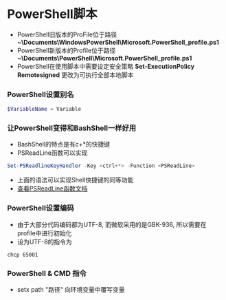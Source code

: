 # PowerShell脚本
- PowerShell旧版本的ProFile位于路径 **~\Documents\WindowsPowerShell\Microsoft.PowerShell_profile.ps1**
- PowerShell新版本的Profile位于路径 **~\Documents\PowerShell\Microsoft.PowerShell_profile.ps1**
- PowerShell在使用脚本中需要设定安全策略 **Set-ExecutionPolicy Remotesigned** 更改为可执行全部本地脚本
 
### PowerShell设置别名
``` PowerShell
$VariableName = Variable
```

### 让PowerShell变得和BashShell一样好用
- BashShell的特点是有c+\*的快捷键
- PSReadLine函数可以实现
``` PowerShell
Set-PSReadlineKeyHandler -Key <ctrl+*> -Function <PSReadLine>
```
- 上面的语法可以实现Shell快捷键的同等功能
- [查看PSReadLine函数文档](https://learn.microsoft.com/zh-cn/powershell/module/psreadline/about/about_psreadline_functions?view=powershell-7.2)

### PowerShell设置编码
- 由于大部分代码编码都为UTF-8, 而微软采用的是GBK-936, 所以需要在profile中进行初始化
- 设为UTF-8的指令为
```
chcp 65001
```

### PowerShell & CMD 指令
- setx path "路径" 向环境变量中覆写变量


